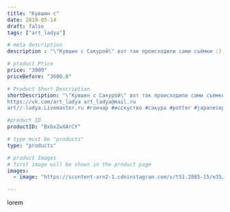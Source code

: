 ```yaml
---
title: "Кувшин с"
date: 2019-05-14
draft: false
tags: ["art_ladya"]

# meta description
description : "\"Кувшин с Сакурой\" вот так происходили сами съёмки :) \"Арт Ладья\" Гончарная мастерская в Нижнем Новгороде. Изготовление керамики и мастер//-классы по обучен"

# product Price
price: "3000"
priceBefore: "3600.0"

# Product Short Description
shortDescription: "\"Кувшин с Сакурой\" вот так происходили сами съёмки :) \"Арт Ладья\" Гончарная мастерская в Нижнем Новгороде. Изготовление керамики и мастер//-классы по обучению. 
https://vk.com/art_ladya art_ladya@mail.ru 
art//-ladya.Livemaster.ru #гончар #исскуство #сакура #potter #japanesepitcher #керамикаручнаяработа #гончарнаямастерская #керамиканазаказ #handmade #sakura #керамика #гончарнаяпосуда #эксклюзивнаякерамика #painter #dishes #decor #ceramicar #jug #claygoods #restaurant #earthenware #ceramic #design #цветущаявишня #ceramicart #decanter #carafe #clay #кувшин #авторскаякерамика"

#product ID
productID: "BxbxZwXArCY"

# type must be "products"
type: "products"

# product Images
# first image will be shown in the product page
images:
  - image: "https://scontent-arn2-1.cdninstagram.com/v/t51.2885-15/e35/60428850_420257998553911_7640267128257386758_n.jpg?tp=1&_nc_ht=scontent-arn2-1.cdninstagram.com&_nc_cat=107&_nc_ohc=rWc5_LvGYC4AX-pjSbx&ccb=7-4&oh=6cc1941cad9ed2c09667a52281997f64&oe=60850C6C&_nc_sid=86f79a&ig_cache_key=MjA0MzQ0NDEzMDEzNDI3NDIwMA%3D%3D.2-ccb7-4"

---
```

lorem
